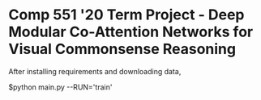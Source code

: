 # Comp 551 '20 Term Project - Deep Modular Co-Attention Networks for Visual Commonsense Reasoning


After installing requirements and downloading data, 

$python main.py --RUN='train'
